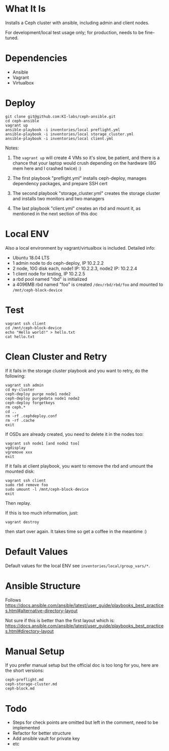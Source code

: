 # What It Is

Installs a Ceph cluster with ansible, including admin and client nodes.

For development/local test usage only; for production, needs to be fine-tuned.

# Dependencies

- Ansible
- Vagrant
- Virtualbox

# Deploy

```
git clone git@github.com:KI-labs/ceph-ansible.git
cd ceph-ansible
vagrant up
ansible-playbook -i inventories/local preflight.yml
ansible-playbook -i inventories/local storage_cluster.yml
ansible-playbook -i inventories/local client.yml
```

Notes:

1. The `vagrant up` will create 4 VMs so it's slow, be patient, and there is a chance that your laptop would crush depending on the hardware (8G mem here and I crashed twice) :)

2. The first playbook "preflight.yml" installs ceph-deploy, manages dependency packages, and prepare SSH cert

3. The second playbook "storage_cluster.yml" creates the storage cluster and installs two monitors and two managers

4. The last playbook "client.yml" creates an rbd and mount it, as mentioned in the next section of this doc

# Local ENV

Also a local environment by vagrant/virtualbox is included. Detailed info:

- Ubuntu 18.04 LTS
- 1 admin node to do ceph-deploy, IP 10.2.2.2
- 2 node, 10G disk each, node1 IP: 10.2.2.3, node2 IP: 10.2.2.4
- 1 client node for testing, IP 10.2.2.5
- a rbd pool named "rbd" is initialized
- a 4096MB rbd named "foo" is created `/dev/rbd/rbd/foo` and mounted to `/mnt/ceph-block-device`

# Test

```
vagrant ssh client
cd /mnt/ceph-block-device
echo "Hello world!" > hello.txt
cat hello.txt
```

# Clean Cluster and Retry

If it fails in the storage cluster playbook and you want to retry, do the following:

```
vagrant ssh admin
cd my-cluster
ceph-deploy purge node1 node2
ceph-deploy purgedata node1 node2
ceph-deploy forgetkeys
rm ceph.*
cd ..
rm -rf .cephdeploy.conf
rm -rf .cache
exit
```

If OSDs are already created, you need to delete it in the nodes too:

```
vagrant ssh node1 [and node2 too]
vgdisplay
vgremove xxx
exit
```

If it fails at client playbook, you want to remove the rbd and umount the mounted disk:

```
vagrant ssh client
sudo rbd remove foo
sudo umount -l /mnt/ceph-block-device
exit
```

Then replay.

If this is too much information, just:

```
vagrant destroy
```

then start over again. It takes time so get a coffee in the meantime :)

# Default Values

Default values for the local ENV see `inventories/local/group_vars/*`.

# Ansible Structure

Follows https://docs.ansible.com/ansible/latest/user_guide/playbooks_best_practices.html#alternative-directory-layout

Not sure if this is better than the first layout which is:
https://docs.ansible.com/ansible/latest/user_guide/playbooks_best_practices.html#directory-layout

# Manual Setup

If you prefer manual setup but the official doc is too long for you, here are the short versions:

```
ceph-preflight.md
ceph-storage-cluster.md
ceph-block.md
```

# Todo

- Steps for check points are omitted but left in the comment, need to be implemented
- Refactor for better structure
- Add ansible vault for private key
- etc
